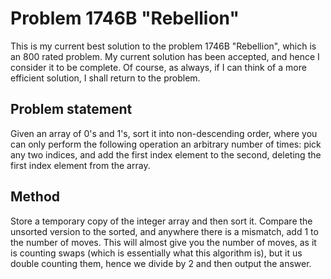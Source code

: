 # Problem 1746B "Rebellion"
This is my current best solution to the problem 1746B "Rebellion", which is an 800 rated problem. My current solution has been accepted, and hence I consider it to be complete. Of course, as always, if I can think of a more efficient solution, I shall return to the problem. 

## Problem statement
Given an array of 0's and 1's, sort it into non-descending order, where you can only perform the following operation an arbitrary number of times: pick any two indices, and add the first index element to the second, deleting the first index element from the array.

## Method
Store a temporary copy of the integer array and then sort it. Compare the unsorted version to the sorted, and anywhere there is a mismatch, add 1 to the number of moves. This will almost give you the number of moves, as it is counting swaps (which is essentially what this algorithm is), but it us double counting them, hence we divide by 2 and then output the answer.